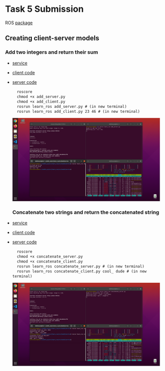 # Task 5 Submission
ROS [package](https://github.com/mrityunjayshukla411/Learn-ROS/tree/main/learn_ros)  
## Creating client-server models

  ### Add two integers and return their sum  
  * [service](https://github.com/mrityunjayshukla411/Learn-ROS/blob/main/learn_ros/srv/AddTwoInts.srv)
  * [client code](https://github.com/mrityunjayshukla411/Learn-ROS/blob/main/learn_ros/src/task5/service/add_client.py)
  * [server code](https://github.com/mrityunjayshukla411/Learn-ROS/blob/main/learn_ros/src/task5/service/add_server.py)

    ```
      roscore
      chmod +x add_server.py
      chmod +x add_client.py
      rosrun learn_ros add_server.py # (in new terminal)
      rosrun learn_ros add_client.py 23 46 # (in new terminal)
    ```
    ![](https://github.com/mrityunjayshukla411/Learn-ROS/blob/main/Task5/data/add_two_ints.png)
    ### Concatenate two strings and return the concatenated string  
  * [service](https://github.com/mrityunjayshukla411/Learn-ROS/blob/main/learn_ros/srv/ConcatenateTwoStrings.srv)
  * [client code](https://github.com/mrityunjayshukla411/Learn-ROS/blob/main/learn_ros/src/task5/service/concatenate_client.py)
  * [server code](https://github.com/mrityunjayshukla411/Learn-ROS/blob/main/learn_ros/src/task5/service/concatenate_server.py)

    ```
      roscore
      chmod +x concatenate_server.py
      chmod +x concatenate_client.py
      rosrun learn_ros concatenate_server.py # (in new terminal)
      rosrun learn_ros concatenate_client.py cool_ dude # (in new terminal)
    ```
    ![](https://github.com/mrityunjayshukla411/Learn-ROS/blob/main/Task5/data/concatenate_two_strings.png)
    
    
